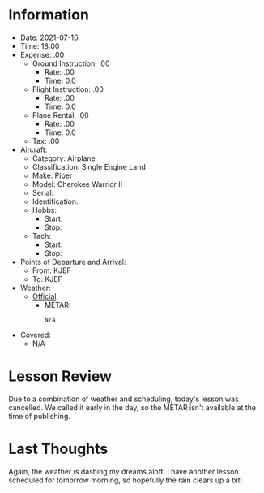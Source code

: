 # Information
- Date: 2021-07-16
- Time: 18:00
- Expense: .00
	- Ground Instruction: .00
		- Rate: .00
		- Time: 0.0
	- Flight Instruction: .00
		- Rate: .00
		- Time: 0.0
	- Plane Rental: .00
		- Rate: .00
		- Time: 0.0
	- Tax: .00
- Aircraft:
	- Category: Airplane
	- Classification: Single Engine Land
	- Make: Piper
	- Model: Cherokee Warrior II
	- Serial: 
	- Identification:
	- Hobbs: 
		- Start: 
		- Stop: 
	- Tach: 
		- Start: 
		- Stop: 
- Points of Departure and Arrival:
	- From: KJEF
	- To: KJEF
- Weather:
	- [Official](http://aviationwxchartsarchive.com/product/metar):
		- METAR: 
			```
			N/A
			```
- Covered:
	- N/A
# Lesson Review
Due to a combination of weather and scheduling, today's lesson was cancelled.  We called it early in the day, so the METAR isn't available at the time of publishing.
# Last Thoughts
Again, the weather is dashing my dreams aloft.  I have another lesson scheduled for tomorrow morning, so hopefully the rain clears up a bit!